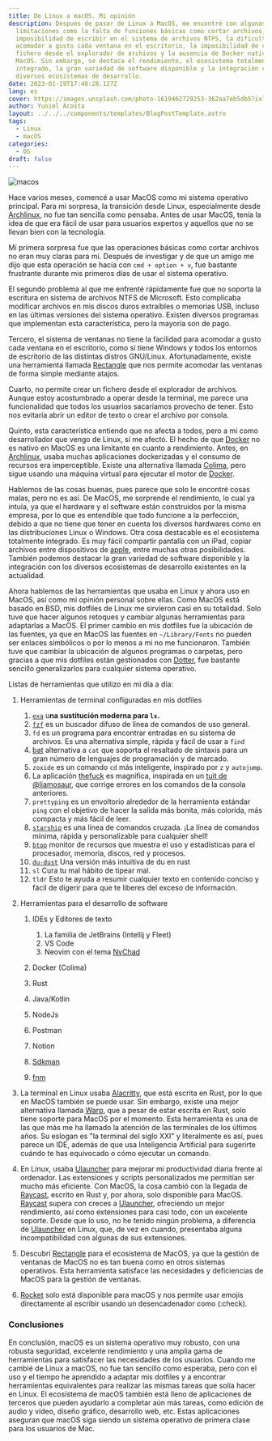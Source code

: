 ```yaml
---
title: De Linux a macOS. Mi opinión
description: Después de pasar de Linux a MacOS, me encontré con algunas
  limitaciones como la falta de funciones básicas como cortar archivos, la
  imposibilidad de escribir en el sistema de archivos NTFS, la dificultad para
  acomodar a gusto cada ventana en el escritorio, la imposibilidad de crear un
  fichero desde el explorador de archivos y la ausencia de Docker nativo en
  MacOS. Sin embargo, se destaca el rendimiento, el ecosistema totalmente
  integrado, la gran variedad de software disponible y la integración con los
  diversos ecosistemas de desarrollo.
date: 2023-01-19T17:48:28.127Z
lang: es
cover: https://images.unsplash.com/photo-1619462729253-362aa7eb5db5?ixlib=rb-4.0.3&q=80&fm=jpg&crop=entropy&cs=tinysrgb&w=4800
author: Yuniel Acosta
layout: ../../../components/templates/BlogPostTemplate.astro
tags:
  - Linux
  - macOS
categories:
  - OS
draft: false
---
```


![macos](https://images.unsplash.com/photo-1620121692029-d088224ddc74?ixlib=rb-4.0.3&ixid=MnwxMjA3fDB8MHxwaG90by1wYWdlfHx8fGVufDB8fHx8&auto=format&fit=crop&w=1932&q=80 'macos')

Hace varios meses, comencé a usar MacOS como mi sistema operativo principal. Para mi sorpresa, la transición desde Linux, especialmente desde [Archlinux](https://archlinux.org/), no fue tan sencilla como pensaba. Antes de usar MacOS, tenía la idea de que era fácil de usar para usuarios expertos y aquellos que no se llevan bien con la tecnología.

Mi primera sorpresa fue que las operaciones básicas como cortar archivos no eran muy claras para mí. Después de investigar y de que un amigo me dijo que esta operación se hacía con `cmd + option + v`, fue bastante frustrante durante mis primeros días de usar el sistema operativo.

El segundo problema al que me enfrenté rápidamente fue que no soporta la escritura en sistema de archivos NTFS de Microsoft. Esto complicaba modificar archivos en mis discos duros extraíbles o memorias USB, incluso en las últimas versiones del sistema operativo. Existen diversos programas que implementan esta característica, pero la mayoría son de pago.

Tercero, el sistema de ventanas no tiene la facilidad para acomodar a gusto cada ventana en el escritorio, como sí tiene Windows y todos los entornos de escritorio de las distintas distros GNU/Linux. Afortunadamente, existe una herramienta llamada [Rectangle](https://rectangleapp.com/) que nos permite acomodar las ventanas de forma simple mediante atajos.

Cuarto, no permite crear un fichero desde el explorador de archivos. Aunque estoy acostumbrado a operar desde la terminal, me parece una funcionalidad que todos los usuarios sacaríamos provecho de tener. Esto nos evitaría abrir un editor de texto o crear el archivo por consola.

Quinto, esta característica entiendo que no afecta a todos, pero a mí como desarrollador que vengo de Linux, sí me afectó. El hecho de que [Docker](https://www.docker.com/) no es nativo en MacOS es una limitante en cuanto a rendimiento. Antes, en [Archlinux](https://archlinux.org/), usaba muchas aplicaciones dockerizadas y el consumo de recursos era imperceptible. Existe una alternativa llamada [Colima](https://github.com/abiosoft/colima), pero sigue usando una máquina virtual para ejecutar el motor de [Docker](https://www.docker.com/).

Hablemos de las cosas buenas, pues parece que solo le encontré cosas malas, pero no es así. De MacOS, me sorprende el rendimiento, lo cual ya intuía, ya que el hardware y el software están construidos por la misma empresa, por lo que es entendible que todo funcione a la perfección, debido a que no tiene que tener en cuenta los diversos hardwares como en las distribuciones Linux o Windows. Otra cosa destacable es el ecosistema totalmente integrado. Es muy fácil compartir pantalla con un iPad, copiar archivos entre dispositivos de [apple](https://www.apple.com/), entre muchas otras posibilidades. También podemos destacar la gran variedad de software disponible y la integración con los diversos ecosistemas de desarrollo existentes en la actualidad.

Ahora hablemos de las herramientas que usaba en Linux y ahora uso en MacOS, así como mi opinión personal sobre ellas. Como MacOS está basado en BSD, mis dotfiles de Linux me sirvieron casi en su totalidad. Solo tuve que hacer algunos retoques y cambiar algunas herramientas para adaptarlas a MacOS. El primer cambio en mis dotfiles fue la ubicación de las fuentes, ya que en MacOS las fuentes en `~/Library/Fonts` no pueden ser enlaces simbólicos o por lo menos a mi no me funcionaron. También tuve que cambiar la ubicación de algunos programas o carpetas, pero gracias a que mis dotfiles están gestionados con [Dotter](https://github.com/SuperCuber/dotter), fue bastante sencillo generalizarlos para cualquier sistema operativo.

Listas de herramientas que utilizo en mi día a día:

1. Herramientas de terminal configuradas en mis dotfiles

   1. [`exa`](https://the.exa.website/) u**na sustitución moderna para `ls`.**
   2. [`fzf`](https://github.com/junegunn/fzf) es un buscador difuso de línea de comandos de uso general.
   3. `fd` es un programa para encontrar entradas en su sistema de archivos. Es una alternativa simple, rápida y fácil de usar a `find`
   4. [bat](https://github.com/sharkdp/bat) alternativa a `cat` que soporta el resaltado de sintaxis para un gran número de lenguajes de programación y de marcado.
   5. `zoxide` es un comando `cd` más inteligente, inspirado por `z` y `autojump`.
   6. La aplicación [thefuck](https://github.com/nvbn/thefuck) es magnífica, inspirada en un [tuit de @liamosaur](https://twitter.com/liamosaur/status/506975850596536320), que corrige errores en los comandos de la consola anteriores.
   7. `prettyping` es un envoltorio alrededor de la herramienta estándar `ping` con el objetivo de hacer la salida más bonita, más colorida, más compacta y más fácil de leer.
   8. [`starship`](https://starship.rs/) es una línea de comandos cruzada. ¡La línea de comandos mínima, rápida y personalizable para cualquier shell!
   9. [`btop`](https://github.com/aristocratos/btop) monitor de recursos que muestra el uso y estadísticas para el procesador, memoria, discos, red y procesos.
   10. [`du-dust`](https://github.com/bootandy/dust) Una versión más intuitiva de du en rust
   11. `sl` Cura tu mal hábito de tipear mal.
   12. `tldr` Esto te ayuda a resumir cualquier texto en contenido conciso y fácil de digerir para que te liberes del exceso de información.

2. Herramientas para el desarrollo de software

   1. IDEs y Editores de texto

      1. La familia de JetBrains (Intellij y Fleet)
      2. VS Code
      3. Neovim con el tema [NvChad](https://nvchad.com/)

   2. Docker (Colima)
   3. Rust
   4. Java/Kotlin
   5. NodeJs
   6. Postman
   7. Notion
   8. [Sdkman](https://sdkman.io/)
   9. [fnm](https://github.com/Schniz/fnm)

3. La terminal en Linux usaba [Alacritty](https://github.com/alacritty/alacritty), que está escrita en Rust, por lo que en MacOS también se puede usar. Sin embargo, existe una mejor alternativa llamada [Warp](https://www.warp.dev/), que a pesar de estar escrita en Rust, solo tiene soporte para MacOS por el momento. Esta herramienta es una de las que más me ha llamado la atención de las terminales de los últimos años. Su eslogan es "la terminal del siglo XXI" y literalmente es así, pues parece un IDE, además de que usa Inteligencia Artificial para sugerirte cuándo te has equivocado o cómo ejecutar un comando.
4. En Linux, usaba [Ulauncher](https://ulauncher.io/) para mejorar mi productividad diaria frente al ordenador. Las extensiones y scripts personalizados me permitían ser mucho más eficiente. Con MacOS, la cosa cambió con la llegada de [Raycast](https://www.raycast.com/), escrito en Rust y, por ahora, solo disponible para MacOS. [Raycast](https://www.raycast.com/) supera con creces a [Ulauncher](https://ulauncher.io/), ofreciendo un mejor rendimiento, así como extensiones para casi todo, con un excelente soporte. Desde que lo uso, no he tenido ningún problema, a diferencia de [Ulauncher](https://ulauncher.io/) en Linux, que, de vez en cuando, presentaba alguna incompatibilidad con algunas de sus extensiones.
5. Descubrí [Rectangle](https://rectangleapp.com/) para el ecosistema de MacOS, ya que la gestión de ventanas de MacOS no es tan buena como en otros sistemas operativos. Esta herramienta satisface las necesidades y deficiencias de MacOS para la gestión de ventanas.
6. [Rocket](https://matthewpalmer.net/rocket/) solo está disponible para macOS y nos permite usar emojis directamente al escribir usando un desencadenador como (:check).

### Conclusiones

En conclusión, macOS es un sistema operativo muy robusto, con una robusta seguridad, excelente rendimiento y una amplia gama de herramientas para satisfacer las necesidades de los usuarios. Cuando me cambié de Linux a macOS, no fue tan sencillo como esperaba, pero con el uso y el tiempo he aprendido a adaptar mis dotfiles y a encontrar herramientas equivalentes para realizar las mismas tareas que solía hacer en Linux. El ecosistema de macOS también está lleno de aplicaciones de terceros que pueden ayudarlo a completar aún más tareas, como edición de audio y vídeo, diseño gráfico, desarrollo web, etc. Estas aplicaciones aseguran que macOS siga siendo un sistema operativo de primera clase para los usuarios de Mac.
